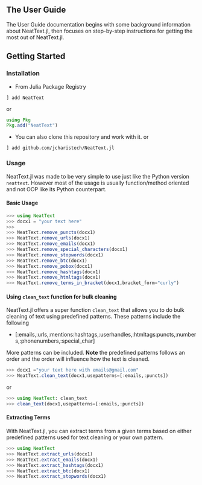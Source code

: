 ## The User Guide
The User Guide documentation begins with some background information about NeatText.jl, then focuses on step-by-step instructions for getting the most out of NeatText.jl.



## Getting Started

### Installation
+ From Julia Package Registry
```julia-repl
] add NeatText

```
or 
```julia
using Pkg
Pkg.add("NeatText")

```

+ You can also clone this repository and work with it.
or 
```julia-repl
] add github.com/jcharistech/NeatText.jl

```

### Usage
NeatText.jl was made to be very simple to use just like the Python version `neattext`. However most of the usage is usually function/method oriented and not OOP like its Python counterpart.

#### Basic Usage

```julia
>>> using NeatText
>>> docx1 = "your text here"
>>>
>>> NeatText.remove_puncts(docx1)
>>> NeatText.remove_urls(docx1)
>>> NeatText.remove_emails(docx1)
>>> NeatText.remove_special_characters(docx1)
>>> NeatText.remove_stopwords(docx1)
>>> NeatText.remove_btc(docx1)
>>> NeatText.remove_pobox(docx1)
>>> NeatText.remove_hashtags(docx1)
>>> NeatText.remove_htmltags(docx1)
>>> NeatText.remove_terms_in_bracket(docx1,bracket_form="curly")
```

#### Using `clean_text` function for bulk cleaning
NeatText.jl offers a super function `clean_text` that allows you to do bulk cleaning of text using
predefined patterns. These patterns include the following
- [:emails,:urls,:mentions:hashtags,:userhandles,:htmltags:puncts,:numbers,:phonenumbers,:special_char]

More patterns can be included.
**Note** the predefined patterns follows an order and the order will influence how the text is cleaned.

```julia
>>> docx1 ="your text here with emails@gmail.com"
>>> NeatText.clean_text(docx1,usepatterns=[:emails,:puncts])
```
or

```julia
>>> using NeatText: clean_text
>>> clean_text(docx1,usepatterns=[:emails,:puncts])

```

#### Extracting Terms
With NeatText.jl, you can extract terms from a given terms based on either predefined patterns used for text cleaning or your own pattern.

```julia
>>> using NeatText
>>> NeatText.extract_urls(docx1)
>>> NeatText.extract_emails(docx1)
>>> NeatText.extract_hashtags(docx1)
>>> NeatText.extract_btc(docx1)
>>> NeatText.extract_stopwords(docx1)
```
